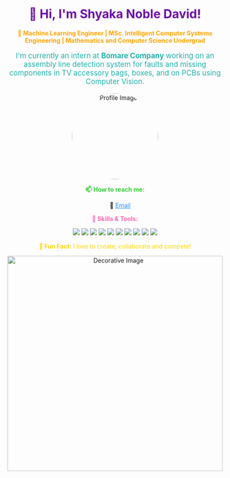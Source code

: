 <h1 align="center" style="color: #6A0DAD;">👋 Hi, I'm Shyaka Noble David!</h1>

<p align="center" style="color: #FFA500;">
  <strong>🌟 Machine Learning Engineer | MSc. Intelligent Computer Systems Engineering | Mathematics and Computer Science Undergrad</strong>
</p>

<p align="center" style="font-size: 1.2em; color: #20B2AA;">
  I'm currently an intern at <strong>Bomare Company</strong> working on an assembly line detection system for faults and missing components in TV accessory bags, boxes, and on PCBs using Computer Vision.
</p>

<p align="center">
  <img src="https://user-images.githubusercontent.com/XXXXXX/XXXXXX.png" alt="Profile Image" width="200" style="border-radius: 50%;"/>
</p>

<p align="center" style="color: #32CD32;">
  <strong>📫 How to reach me:</strong>
</p>
<ul align="center" style="list-style-type: none;">
  <li>📧 <a href="mailto:shyakanobledavid18@gmail.com" style="color: #1E90FF;">Email</a></li>
</ul>

<p align="center" style="color: #FF69B4;">
  <strong>🚀 Skills & Tools:</strong>
</p>
<p align="center">
  <img src="https://img.shields.io/badge/Python-3776AB?style=for-the-badge&logo=python&logoColor=white"/>
  <img src="https://img.shields.io/badge/Java-007396?style=for-the-badge&logo=java&logoColor=white"/>
  <img src="https://img.shields.io/badge/TensorFlow-FF6F00?style=for-the-badge&logo=tensorflow&logoColor=white"/>
  <img src="https://img.shields.io/badge/Keras-D00000?style=for-the-badge&logo=keras&logoColor=white"/>
  <img src="https://img.shields.io/badge/PyTorch-EE4C2C?style=for-the-badge&logo=pytorch&logoColor=white"/>
  <img src="https://img.shields.io/badge/FastAPI-009688?style=for-the-badge&logo=fastapi&logoColor=white"/>
  <img src="https://img.shields.io/badge/MongoDB-47A248?style=for-the-badge&logo=mongodb&logoColor=white"/>
  <img src="https://img.shields.io/badge/Firebase-FFCA28?style=for-the-badge&logo=firebase&logoColor=white"/>
  <img src="https://img.shields.io/badge/Git-F05032?style=for-the-badge&logo=git&logoColor=white"/>
  <img src="https://img.shields.io/badge/GitHub-181717?style=for-the-badge&logo=github&logoColor=white"/>
</p>

<p align="center" style="color: #FFD700;">
  <strong>💬 Fun Fact:</strong> I love to create, collaborate and compete!
</p>

<p align="center">
  <img src="https://user-images.githubusercontent.com/XXXXXX/XXXXXX.png" alt="Decorative Image" width="500"/>
</p>
